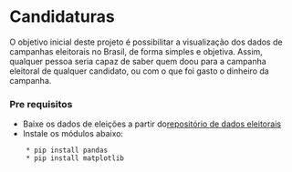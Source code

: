 # Candidaturas

O objetivo inicial deste projeto é possibilitar a visualização dos dados de campanhas eleitorais no Brasil, de forma simples e objetiva. Assim, qualquer pessoa seria capaz de saber quem doou para a campanha eleitoral de qualquer candidato, ou com o que foi gasto o dinheiro da campanha.

### Pre requisitos

* Baixe os dados de eleições a partir do[repositório de dados eleitorais](http://www.tse.jus.br/eleicoes/estatisticas/repositorio-de-dados-eleitorais)
* Instale os módulos abaixo:
```
    * pip install pandas
    * pip install matplotlib
```


